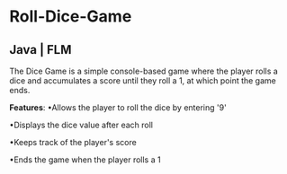 # Roll-Dice-Game
## Java | FLM

The Dice Game is a simple console-based game where the player rolls a dice and accumulates a score until they roll a 1, at which point the game ends.

**Features**:
•Allows the player to roll the dice by entering '9'

•Displays the dice value after each roll

•Keeps track of the player's score

•Ends the game when the player rolls a 1

